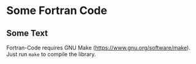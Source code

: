 Some Fortran Code
===========

Some Text
------------------

Fortran-Code requires GNU Make (https://www.gnu.org/software/make). Just run
`make` to compile the library.
